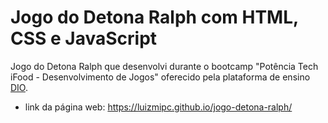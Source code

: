 # Jogo do Detona Ralph com HTML, CSS e JavaScript
 Jogo do Detona Ralph que desenvolvi durante o bootcamp "Potência Tech iFood - Desenvolvimento de Jogos" oferecido pela plataforma de ensino [DIO](https://www.dio.me).
 * link da página web: https://luizmipc.github.io/jogo-detona-ralph/
